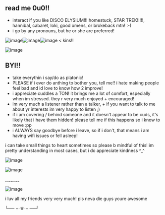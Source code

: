## read me 0u0!!

 - interact if you like DISCO ELYSIUM!!! homestuck, STAR TREK!!!!!, hannibal, cabaret, loki, good omens, or brokeback mtn! :-)
 - i go by any pronouns, but he or she are preferred!
   
![image](https://github.com/user-attachments/assets/cc600408-b0fa-4470-99ec-f404671cd872)![image](https://github.com/user-attachments/assets/b9648d2e-1c60-44e2-85d0-543440f8a7bf)![image](https://github.com/user-attachments/assets/c278d14a-ed67-4237-b9e1-02e178514377) < kins!!


![image](https://github.com/user-attachments/assets/35f973df-9d96-43ac-9b5c-917d9a357247)



## BYI!!
- take everythin i say/do as platonic!
- PLEASE if i ever do anthing to bother you, tell me!! i hate making people feel bad and id love to know how 2 improve!
- i appreciate cuddles a TON! it brings me a lot of comfort, especially when im stressed. they r very much enjoyed + encouraged!
- im very much a listener rather than a talker, + if you want to talk to me about yr interests im very happy to listen ;)
- if i am covering / behind someone and it doesn't appear to be cuds, it's likely that i have them hidden! please tell me if this happens so i know to move :pp
- i ALWAYS say goodbye before i leave, so if i don't, that means i am having wifi issues or fell asleep!

 i can take small things to heart sometimes so please b mindful of this! im pretty understanding in most cases, but i do appreciate kindness ^_^

![image](https://github.com/user-attachments/assets/5f84ed13-690e-4d71-8976-e45cdd038b52)


![image](https://github.com/user-attachments/assets/00238cc8-5592-4d09-8c7b-dc67f8e86a8c)


   ‿‿‿‿ 

   ![image](https://github.com/user-attachments/assets/da500027-c5f0-492e-be02-623bff6d5f50)

i luv all my friends very very much! pls neva die guys youre awesome

└── ⋆⋅☆⋅⋆ ──┘






